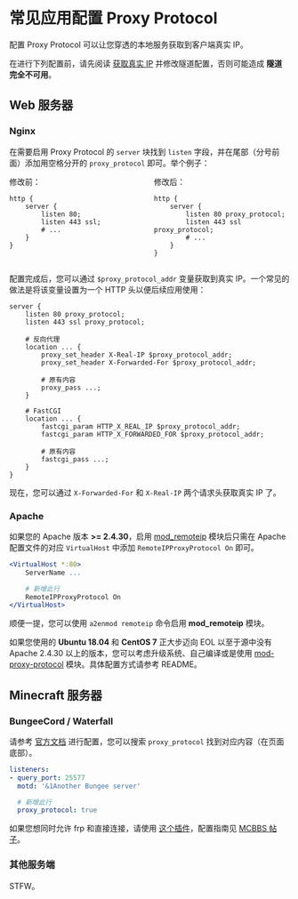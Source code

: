 # 常见应用配置 Proxy Protocol

配置 Proxy Protocol 可以让您穿透的本地服务获取到客户端真实 IP。

在进行下列配置前，请先阅读 [获取真实 IP](/bestpractice/realip#proxy-protocol) 并修改隧道配置，否则可能造成 **隧道完全不可用**。

## Web 服务器

### Nginx

在需要启用 Proxy Protocol 的 `server` 块找到 `listen` 字段，并在尾部（分号前面）添加用空格分开的 `proxy_protocol` 即可。举个例子：

<div style="display: flex;overflow: auto">
<div style="flex:1;padding-right: 8px">
修改前：

```nginx
http {
    server {
        listen 80;
        listen 443 ssl;
        # ...
    }
}
```
</div>
<div style="flex:1;padding-left: 8px">
修改后：

```nginx
http {
    server {
        listen 80 proxy_protocol;
        listen 443 ssl proxy_protocol;
        # ...
    }
}
```
</div>
</div>

配置完成后，您可以通过 `$proxy_protocol_addr` 变量获取到真实 IP。一个常见的做法是将该变量设置为一个 HTTP 头以便后续应用使用：

```nginx
server {
    listen 80 proxy_protocol;
    listen 443 ssl proxy_protocol;

    # 反向代理
    location ... {
        proxy_set_header X-Real-IP $proxy_protocol_addr;
        proxy_set_header X-Forwarded-For $proxy_protocol_addr;

        # 原有内容
        proxy_pass ...;
    }

    # FastCGI
    location ... {
        fastcgi_param HTTP_X_REAL_IP $proxy_protocol_addr;
        fastcgi_param HTTP_X_FORWARDED_FOR $proxy_protocol_addr;

        # 原有内容
        fastcgi_pass ...;
    }
}
```

现在，您可以通过 `X-Forwarded-For` 和 `X-Real-IP` 两个请求头获取真实 IP 了。

### Apache

如果您的 Apache 版本 **>= 2.4.30**，启用 [mod_remoteip](https://httpd.apache.org/docs/current/mod/mod_remoteip.html#remoteipproxyprotocol) 模块后只需在 Apache 配置文件的对应 `VirtualHost` 中添加 `RemoteIPProxyProtocol On` 即可。

```apache
<VirtualHost *:80>
    ServerName ...

    # 新增此行
    RemoteIPProxyProtocol On
</VirtualHost>
```

顺便一提，您可以使用 `a2enmod remoteip` 命令启用 **mod_remoteip** 模块。

如果您使用的 **Ubuntu 18.04** 和 **CentOS 7** 正大步迈向 EOL 以至于源中没有 Apache 2.4.30 以上的版本，您可以考虑升级系统、自己编译或是使用 [mod-proxy-protocol](https://github.com/roadrunner2/mod-proxy-protocol/) 模块。具体配置方式请参考 README。

## Minecraft 服务器

### BungeeCord / Waterfall

请参考 [官方文档](https://www.spigotmc.org/wiki/bungeecord-configuration-guide/) 进行配置，您可以搜索 `proxy_protocol` 找到对应内容（在页面底部）。

```yaml
listeners:
- query_port: 25577
  motd: '&1Another Bungee server'

  # 新增此行
  proxy_protocol: true
```

如果您想同时允许 frp 和直接连接，请使用 [这个插件](https://github.com/andylizi/bc-haproxy-detector)，配置指南见 [MCBBS 帖子](https://www.mcbbs.net/thread-1111852-1-1.html)。

### 其他服务端

STFW。
